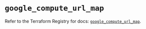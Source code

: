 # `google_compute_url_map`

Refer to the Terraform Registry for docs: [`google_compute_url_map`](https://registry.terraform.io/providers/hashicorp/google/6.31.0/docs/resources/compute_url_map).
